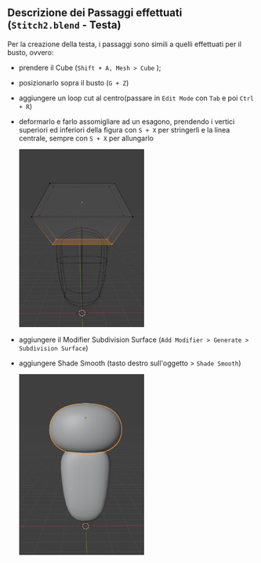 ## Descrizione dei Passaggi effettuati (`Stitch2.blend` - Testa)
Per la creazione della testa, i passaggi sono simili a quelli effettuati per il busto, ovvero:
- prendere il Cube (`Shift + A, Mesh > Cube` );
- posizionarlo sopra il busto (`G + Z`)
- aggiungere un loop cut al centro(passare in `Edit Mode` con `Tab` e poi `Ctrl + R`)
- deformarlo e farlo assomigliare ad un esagono, prendendo i vertici superiori ed inferiori della figura con `S + X` per stringerli e la linea centrale, sempre con `S + X` per allungarlo 

    <img src = "../images/headS.PNG" width = "255">


- aggiungere il Modifier Subdivision Surface (`Add Modifier > Generate > Subdivision Surface`)
- aggiungere Shade Smooth (tasto destro sull'oggetto > `Shade Smooth`)


    <img src = "../images/head.PNG" width = "255">